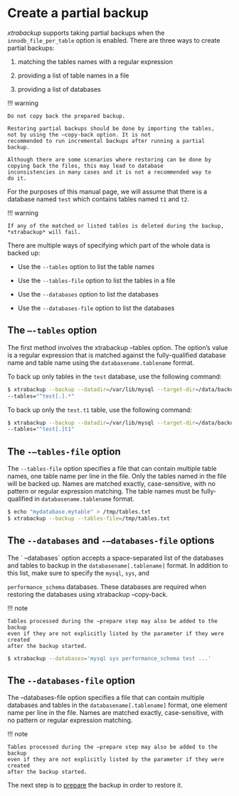 # Create a partial backup

*xtrabackup* supports taking partial backups when the
`innodb_file_per_table` option is enabled. There are three ways to create
partial backups:

1. matching the tables names with a regular expression

2. providing a list of table names in a file

3. providing a list of databases

!!! warning

    Do not copy back the prepared backup.

    Restoring partial backups should be done by importing the tables,
    not by using the –copy-back option. It is not
    recommended to run incremental backups after running a partial
    backup.

    Although there are some scenarios where restoring can be done by
    copying back the files, this may lead to database
    inconsistencies in many cases and it is not a recommended way to
    do it.

For the purposes of this manual page, we will assume that there is a database
named `test` which contains tables named `t1` and `t2`.

!!! warning

    If any of the matched or listed tables is deleted during the backup,
    *xtrabackup* will fail.

There are multiple ways of specifying which part of the whole data is backed up:

* Use the `--tables` option to list the table names

* Use the `--tables-file` option to list the tables in a file

* Use the `--databases` option to list the databases

* Use the `--databases-file` option to list the databases

## The `–-tables` option

The first method involves the xtrabackup –tables option. The option’s
value is a regular expression that is matched against the fully-qualified database name and table name using the `databasename.tablename` format.

To back up only tables in the `test` database, use the following
command:

```{.bash data-prompt="$"}
$ xtrabackup --backup --datadir=/var/lib/mysql --target-dir=/data/backups/ \
--tables="^test[.].*"
```

To back up only the `test.t1` table, use the following command:

```{.bash data-prompt="$"}
$ xtrabackup --backup --datadir=/var/lib/mysql --target-dir=/data/backups/ \
--tables="^test[.]t1"
```

## The `-–tables-file` option

The `--tables-file` option specifies a file that can contain multiple table
names, one table name per line in the file. Only the tables named in the file
will be backed up. Names are matched exactly, case-sensitive, with no pattern or
regular expression matching. The table names must be fully-qualified in
`databasename.tablename` format.

```{.bash data-prompt="$"}
$ echo "mydatabase.mytable" > /tmp/tables.txt
$ xtrabackup --backup --tables-file=/tmp/tables.txt
```

## The `--databases` and `-–databases-file` options

The \` –databases\` option accepts a space-separated list of the databases
and tables to backup in the `databasename[.tablename]` format. In addition to
this list, make sure to specify the `mysql`, `sys`, and

`performance_schema` databases. These databases are required when restoring
the databases using xtrabackup –copy-back.

!!! note
   
    Tables processed during the –prepare step may also be added to the backup
    even if they are not explicitly listed by the parameter if they were created
    after the backup started.

```{.bash data-prompt="$"}
$ xtrabackup --databases='mysql sys performance_schema test ...'
```

## The `--databases-file` option

The –databases-file option specifies a file that can contain multiple
databases and tables in the `databasename[.tablename]` format, one element name per line in the file. Names are matched exactly, case-sensitive, with no pattern or regular expression matching.

!!! note
   
    Tables processed during the –prepare step may also be added to the backup
    even if they are not explicitly listed by the parameter if they were created
    after the backup started.

The next step is to [prepare](prepare-partial-backup.md) the backup in order to restore it. 
